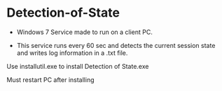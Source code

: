 # Detection-of-State
* Windows 7 Service made to run on a client PC.

* This service runs every 60 sec and detects the current session state and writes log information in a .txt file.

Use installutil.exe to install Detection of State.exe

Must restart PC after installing
